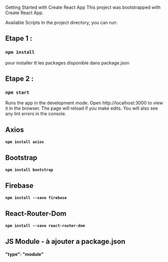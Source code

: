 Getting Started with Create React App
This project was bootstrapped with Create React App.

Available Scripts
In the project directory, you can run:

## Etape 1 :

### `npm install`

pour installer tt les packages disponible dans package.json

## Etape 2 :

### `npm start`

Runs the app in the development mode.
Open http://localhost:3000 to view it in the browser.
The page will reload if you make edits.
You will also see any lint errors in the console.

## Axios

#### `npm install axios`


## Bootstrap

#### `npm install bootstrap`


## Firebase

#### `npm install --save firebase`


## React-Router-Dom

#### `npm install --save react-router-dom`


## JS Module - à ajouter a package.json

#### "type": "module"